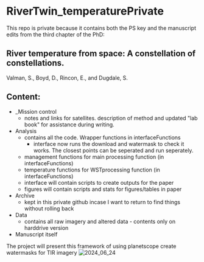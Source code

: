 # RiverTwin_temperaturePrivate
This repo is private because it contains both the PS key and the manuscript edits from the third chapter of the PhD:

## River temperature from space: A constellation of constellations. 
Valman, S., Boyd, D., Rincon, E., and Dugdale, S. 

## Content:
* _Mission control
  - notes and links for satellites. description of method and updated "lab book" for assistance during writing.
* Analysis
    - contains all the code. Wrapper functions in interfaceFunctions
      * interface now runs the download and watermask to check it works. The closest points can be seperated and run seperately. 
    - management functions for main processing function (in interfaceFunctions)
    - temperature functions for WSTprocessing function (in interfaceFunctions)
    - interface will contain scripts to create outputs for the paper
    - figures will contain scripts and stats for figures/tables in paper
* Archive
    - kept in this private github incase I want to return to find things without rolling back
* Data
    - contains all raw imagery and altered data - contents only on harddrive version
* Manuscript itself

The project will present this framework of using planetscope create watermasks for TIR imagery
![2024_06_24](https://github.com/SamValman/RT_temperaturePrivate/assets/78419545/fa22588e-d318-428b-9a6b-66c671d241bc)


